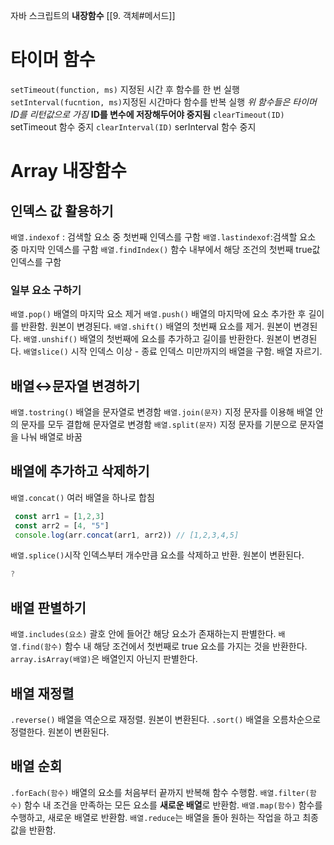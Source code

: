 자바 스크립트의 **내장함수**
[[9. 객체#메서드]]

# 타이머 함수
`setTimeout(function, ms)` 지정된 시간 후 함수를 한 번 실행
`setInterval(fucntion, ms)`지정된 시간마다 함수를 반복 실행
*위 함수들은 타이머 ID를 리턴값으로 가짐* **ID를 변수에 저장해두어야 중지됨**
`clearTimeout(ID)` setTimeout 함수 중지
`clearInterval(ID)` serInterval 함수 중지


# Array 내장함수
## 인덱스 값 활용하기

`배열.indexof` : 검색할 요소 중 첫번째 인덱스를 구함
`배열.lastindexof`:검색할 요소 중 마지막 인덱스를 구함
`배열.findIndex()`  함수 내부에서 해당 조건의 첫번째 true값 인덱스를 구함

### 일부 요소 구하기
`배열.pop()` 배열의 마지막 요소 제거
`배열.push()` 배열의 마지막에 요소 추가한 후 길이를 반환함. 원본이 변경된다.
`배열.shift()` 배열의 첫번째 요소를 제거. 원본이 변경된다.
`배열.unshif()` 배열의 첫번째에 요소를 추가하고 길이를 반환한다. 원본이 변경된다.
`배열slice()` 시작 인덱스 이상 - 종료 인덱스 미만까지의 배열을 구함. 배열 자르기.


## 배열↔️문자열 변경하기

`배열.tostring()` 배열을 문자열로 변경함
`배열.join(문자)` 지정 문자를 이용해 배열 안의 문자를 모두 결합해 문자열로 변경함
`배열.split(문자)` 지정 문자를 기분으로 문자열을 나눠 배열로 바꿈



## 배열에 추가하고 삭제하기
`배열.concat()` 여러 배열을 하나로 합침
```javascript
 const arr1 = [1,2,3]
 const arr2 = [4, "5"]
 console.log(arr.concat(arr1, arr2)) // [1,2,3,4,5]
```

`배열.splice()`시작 인덱스부터 개수만큼 요소를 삭제하고 반환. 원본이 변환된다.
```javascript
?
```

## 배열 판별하기
`배열.includes(요소)` 괄호 안에 들어간 해당 요소가 존재하는지 판별한다.
`배열.find(함수)` 함수 내 해당 조건에서 첫번째로 true 요소를 가지는 것을 반환한다.
`array.isArray(배열)`은 배열인지 아닌지 판별한다.


## 배열 재정렬
`.reverse()` 배열을 역순으로 재정렬. 원본이 변환된다.
`.sort()` 배열을 오름차순으로 정렬한다. 원본이 변환된다.

## 배열 순회
`.forEach(함수)` 배열의 요소를 처음부터 끝까지 반복해 함수 수행함.
`배열.filter(함수)` 함수 내 조건을 만족하는 모든 요소를 **새로운 배열**로 반환함.
`배열.map(함수)` 함수를 수행하고, 새로운 배열로 반환함.
`배열.reduce`는 배열을 돌아 원하는 작업을 하고 최종값을 반환함.